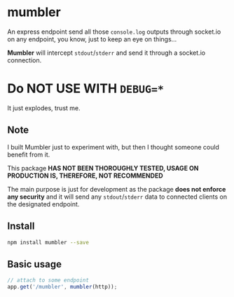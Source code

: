 # mumbler
An express endpoint send all those `console.log` outputs through socket.io on any endpoint, you know,
just to keep an eye on things...

**Mumbler** will intercept `stdout`/`stderr` and send it through a socket.io connection.


# Do NOT USE WITH `DEBUG=*`
It just explodes, trust me.


## Note
I built Mumbler just to experiment with, but then I thought someone could benefit from it.

This package **HAS NOT BEEN THOROUGHLY TESTED, USAGE ON PRODUCTION IS,
THEREFORE, NOT RECOMMENDED**

The main purpose is just for development as the package **does not
enforce any security** and it will send any `stdout`/`stderr` data to
connected clients on the designated endpoint.


## Install
```bash
npm install mumbler --save
```


## Basic usage
```js
// attach to some endpoint
app.get('/mumbler', mumbler(http));
```

